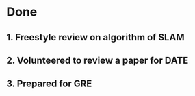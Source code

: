 # Done
## 1. Freestyle review on algorithm of SLAM
## 2. Volunteered to review a paper for DATE
## 3. Prepared for GRE

